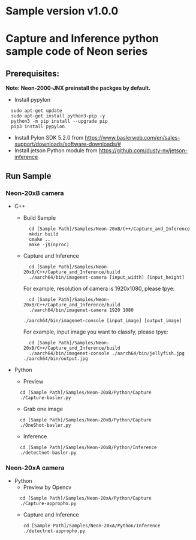 # Sample version v1.0.0
# Capture and Inference python sample code of Neon series 
## Prerequisites:
  **Note: Neon-2000-JNX preinstall the packges by default.**
  - Install pypylon
  ```
    sudo apt-get update
    sudo apt-get install python3-pip -y
    python3 -m pip install --upgrade pip
    pip3 install pypylon
  ```
  - Install Pylon SDK 5.2.0 from https://www.baslerweb.com/en/sales-support/downloads/software-downloads/# 
  - Install jetson Python module from https://github.com/dusty-nv/jetson-inference
  
## Run Sample
### Neon-20xB camera
-  C++
    - Build Sample
	  ```
	    cd [Sample Path]/Samples/Neon-20xB/C++/Capture_and_Inference
	    mkdir build
	    cmake ..
	    make -j$(nproc)
	  ```
    - Capture and Inference
	  ```
	    cd [Sample Path]/Samples/Neon-20xB/C++/Capture_and_Inference/build
	    ./aarch64/bin/imagenet-camera [input_width] [input_height]
	  ```
      For example, resolution of camera is 1920x1080, please tpye:
        ```
          cd [Sample Path]/Samples/Neon-20xB/C++/Capture_and_Inference/build
          ./aarch64/bin/imagenet-camera 1920 1080
        ```
        ```
        ./aarch64/bin/imagenet-console [input_image] [output_image]
        ```
      For example, input image you want to classfy, please tpye:
        ```
          cd [Sample Path]/Samples/Neon-20xB/C++/Capture_and_Inference/build
          ./aarch64/bin/imagenet-console ./aarch64/bin/jellyfish.jpg ./aarch64/bin/output.jpg
        ```    
- Python
  - Preview
  ```
    cd [Sample Path]/Samples/Neon-20xB/Python/Capture
    ./Capture-basler.py
  ```
  - Grab one image

  ```
    cd [Sample Path]/Samples/Neon-20xB/Python/Capture
    ./OneShot-basler.py
  ```
  - Inference

  ```
    cd [Sample Path]/Samples/Neon-20xB/Python/Inference
    ./detectnet-basler.py
  ```

### Neon-20xA camera
- Python
  - Preview by Opencv
  ```
    cd [Sample Path]/Samples/Neon-20xA/Python/Capture
    ./Capture-appropho.py
  ```
  - Capture and Inference
    ```
    cd [Sample Path]/Samples/Neon-20xA/Python/Inference
    ./detectnet-appropho.py
  ```
